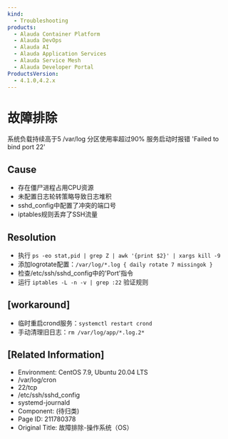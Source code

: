 ```yaml
---
kind:
  - Troubleshooting
products:
  - Alauda Container Platform
  - Alauda DevOps
  - Alauda AI
  - Alauda Application Services
  - Alauda Service Mesh
  - Alauda Developer Portal
ProductsVersion:
  - 4.1.0,4.2.x
---
```

<!-- A type of document that involves encountering a fault, diagnosing it, performing root cause analysis, and providing solutions. -->

# 故障排除

系统负载持续高于5 /var/log 分区使用率超过90% 服务启动时报错 'Failed to bind port 22'

## Cause
- 存在僵尸进程占用CPU资源
- 未配置日志轮转策略导致日志堆积
- sshd_config中配置了冲突的端口号
- iptables规则丢弃了SSH流量

## Resolution
- 执行 `ps -eo stat,pid | grep Z | awk '{print $2}' | xargs kill -9`
- 添加logrotate配置：`/var/log/*.log { daily rotate 7 missingok }`
- 检查/etc/ssh/sshd_config中的'Port'指令
- 运行 `iptables -L -n -v | grep :22` 验证规则

## [workaround]
- 临时重启crond服务：`systemctl restart crond`
- 手动清理旧日志：`rm /var/log/app/*.log.2*`

## [Related Information]
- Environment: CentOS 7.9, Ubuntu 20.04 LTS
- /var/log/cron
- 22/tcp
- /etc/ssh/sshd_config
- systemd-journald
- Component: (待归类)
- Page ID: 211780378
- Original Title: 故障排除-操作系统（OS）
